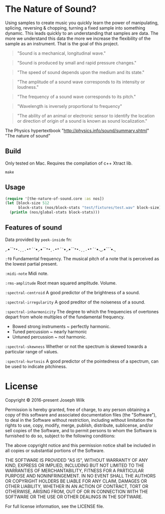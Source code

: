# The Nature of Sound?

Using samples to create music you quickly learn the power of manipulating, splicing, reversing & chopping, turning a fixed sample into something dynamic. This leads quickly to an understanding that samples are data. The more we understand this data the more we increase the flexibility of the sample as an instrument. That is the goal of this project. 

>"Sound is a mechanical, longitudinal wave."

>"Sound is produced by small and rapid pressure changes."

>"The speed of sound depends upon the medium and its state."

>"The amplitude of a sound wave corresponds to its intensity or loudness."

>"The frequency of a sound wave corresponds to its pitch."

>"Wavelength is inversely proportional to frequency"

>"The ability of an animal or electronic sensor to identify the location or direction of origin of a sound is known as sound localization."

The Physics hypertextbook "http://physics.info/sound/summary.shtml" "The nature of sound"

## Build

Only tested on Mac. Requires the compilation of c++ Xtract lib.

```
make
```

## Usage

```clojure
(require '[the-nature-of-sound.core :as nos])
(let [block-size 512
      block-stats (nos/block-stats "test/fixtures/test.wav" block-size)]
  (println (nos/global-stats block-stats)))
```

## Features of sound

Data provided by `peek-inside` fn:

¸.•*´¨`*•.¸¸.•*´¨`*•¸.•*´¨`*•¸.•*´¨`*•¸.•*´¨`*•.¸¸.•*´¨`*•.¸¸.•*´¨`*•.¸


`:f0`
Fundamental frequency. The musical pitch of a note that is perceived as the lowest partial present.

`:midi-note`
Midi note.

`:rms-amplitude`
Root mean squared amplitude. Volume.

`:spectral-centroid`
A good predictor of the brightness of a sound.

`:spectral-irregularity`
A good preditor of the noiseness of a sound.

`:spectral-inharmonicity`
The degree to which the frequencies of overtones depart from whole multiples of the fundamental frequency. 
* Bowed strong instruments ~ perfectly harmonic.
* Tuned percussion ~ nearly harmonic
* Untuned percussion ~ not harmonic.

`:spectral-skewness`
Whether or not the spectrum is skewed towards a particular range of values.

`:spectral-kurtosis`
A good predictor of the pointedness of a spectrum, can be used to indicate pitchiness.

# License

Copyright © 2016-present Joseph Wilk

Permission is hereby granted, free of charge, to any person obtaining a copy of this software and associated documentation files (the "Software"), to deal in the Software without restriction, including without limitation the rights to use, copy, modify, merge, publish, distribute, sublicense, and/or sell copies of the Software, and to permit persons to whom the Software is furnished to do so, subject to the following conditions:

The above copyright notice and this permission notice shall be included in all copies or substantial portions of the Software.

THE SOFTWARE IS PROVIDED "AS IS", WITHOUT WARRANTY OF ANY KIND, EXPRESS OR IMPLIED, INCLUDING BUT NOT LIMITED TO THE WARRANTIES OF MERCHANTABILITY, FITNESS FOR A PARTICULAR PURPOSE AND NONINFRINGEMENT. IN NO EVENT SHALL THE AUTHORS OR COPYRIGHT HOLDERS BE LIABLE FOR ANY CLAIM, DAMAGES OR OTHER LIABILITY, WHETHER IN AN ACTION OF CONTRACT, TORT OR OTHERWISE, ARISING FROM, OUT OF OR IN CONNECTION WITH THE SOFTWARE OR THE USE OR OTHER DEALINGS IN THE SOFTWARE.

For full license information, see the LICENSE file.
